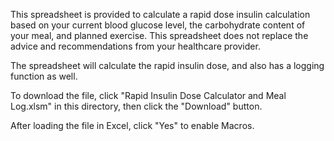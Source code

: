 This spreadsheet is provided to calculate a rapid dose insulin calculation based on your current blood glucose level, the carbohydrate content of your meal, and planned exercise.
This spreadsheet does not replace the advice and recommendations from your healthcare provider.

The spreadsheet will calculate the rapid insulin dose, and also has a logging function as well.

To download the file, click "Rapid Insulin Dose Calculator and Meal Log.xlsm" in this directory, then click the "Download" button.

After loading the file in Excel, click "Yes" to enable Macros.
